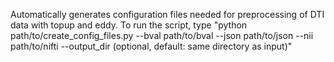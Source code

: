 Automatically generates configuration files needed for preprocessing of DTI data with topup and eddy.
To run the script, type 
"python path/to/create_config_files.py --bval path/to/bval --json path/to/json --nii path/to/nifti --output_dir (optional, default: same directory as input)"

